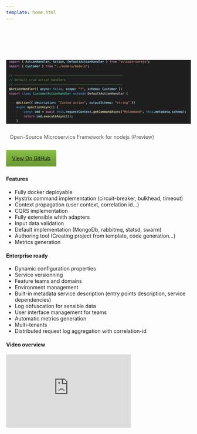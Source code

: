 ```yaml
---
template: home.html
---
```


<style>
.lead {
    color:#555;
    font-weight: normal;
}
.btn-default {
    background-image: linear-gradient(#fff,#fff 60%,#f5f5f5);    
    border-bottom: 1px solid #e6e6e6;    
}
.btn-lg: {
    font-size: 18px;
    line-height: 1.33;
    border-radius: 6px;
    color: #555;
    background-color: #fff;
    border-color: rgba(0,0,0,0.1);    
}
.head-banner-text {
    padding: 10px;
}
.head-banner {
    padding: 90px 0 20px 0;
}
.col-md-9 img {
    padding: 0px;
    margin: 0;
}
.col-md-9 {
    width: 90%;
}
.md-header a {
    color: white;
}
.md-header a:hover {
    text-decoration: none;
}
.nav li a:hover {
    background-color: #2196f3;
    color: hsla(0,0%,100%,.7);    
}

.btn-success {
    background-image: linear-gradient(#88c149,#73a839 60%,#699934);
}
</style>

<div class="head-banner">
    <div class="row">
        <div class="col-md-10 col-md-offset-1"> 
            <img class="img-responsive" src="images/intro.png" alt="vulcain.js">
        </div>
    </div>
    <div class="row head-banner-text">
        <p class="lead text-center col-md-12 col-xs-12">
            Open-Source Microservice Framework for nodejs (Preview)<br>
        </p>
    </div>
    <div class="row head-banner-buttons">
        <div class="col-md-offset-2 col-md-4 col-xs-12">
            <a href="https://github.com/vulcainjs/vulcain-corejs/zipball/master" class="btn btn-default btn-lg btn-block" style="padding: 14px 16px;">Download</a>
        </div>
        <div class="col-md-4  col-xs-12">
            <a href="http://github.com/vulcainjs/vulcain-corejs" class="btn btn-success btn-lg btn-block"  style="padding: 14px 16px;">View On GitHub</a>
        </div>
    </div>
</div>

<div>
    <div class="col-md-4">
        <h4>Features</h4>
        <p>
            <ul>
            <li>Fully docker deployable</li>
            <li>Hystrix command implementation (circuit-breaker, bulkhead, timeout)</li>
            <li>Context propagation (user context, correlation id...)
            <li>CQRS implementation</li>
            <li>Fully extensible whith adapters</li>
            <li>Input data validation</li>
            <li>Default implementation (MongoDb, rabbitmq, statsd, swarm)</li>
            <li>Authoring tool (Creating project from template, code generation...)</li>
            <li>Metrics generation</li>
            </ul>
        </p>
    </div>
    <div class="col-md-4">
        <h4>Enterprise ready</h4>
        <p>
            <ul>
            <li>Dynamic configuration properties</li>
            <li>Service versionning</li>
            <li>Feature teams and domains</li>
            <li>Environment management</li>
            <li>Built-in metadata service description (entry points description, service dependencies)</li>
            <li>Log obfuscation for sensible data</li>
            <li>User interface management for teams</li>
            <li>Automatic metrics generation</li>
            <li>Multi-tenants</li>
            <li>Distributed request log aggregation with correlation-id</li>
            </ul>
        </p>
    </div>
    <div class="col-md-4">
        <h4>Video overview</h4>
        <p class="video-wrapper">
            <iframe width="340" height="200" src="https://www.youtube.com/embed/LAQK-ZjW124" frameborder="0" allowfullscreen></iframe> 
        </p>
    </div>
</div>
